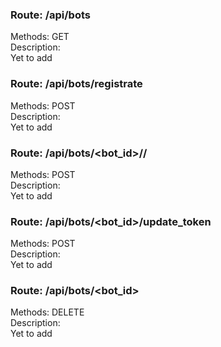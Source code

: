 ### Route: /api/bots
Methods: GET  
Description:  
Yet to add  


### Route: /api/bots/registrate
Methods: POST  
Description:  
Yet to add  


### Route: /api/bots/<bot_id>/<nick>/
Methods: POST  
Description:  
Yet to add  


### Route: /api/bots/<bot_id>/update_token
Methods: POST  
Description:  
Yet to add  


### Route: /api/bots/<bot_id>
Methods: DELETE  
Description:  
Yet to add  


